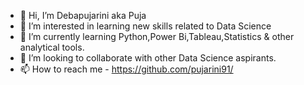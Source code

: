 - 👋 Hi, I’m Debapujarini aka Puja
- 👀 I’m interested in learning new skills related to Data Science
- 🌱 I’m currently learning Python,Power Bi,Tableau,Statistics & other analytical tools.
- 💞️ I’m looking to collaborate with other Data Science aspirants.
- 📫 How to reach me - https://github.com/pujarini91/


<!---
pujarini91/pujarini91 is a ✨ special ✨ repository because its `README.md` (this file) appears on your GitHub profile.
You can click the Preview link to take a look at your changes.
--->
